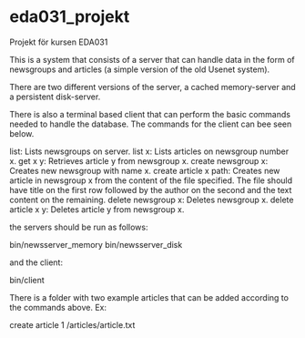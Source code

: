 # eda031_projekt
Projekt för kursen EDA031

This is a system that consists of a server that can handle data in the form of
newsgroups and articles (a simple version of the old Usenet system).

There are two different versions of the server, a cached memory-server and a
persistent disk-server.

There is also a terminal based client that can perform the basic commands
needed to handle the database. The commands for the client can bee seen below.

list:                   Lists newsgroups on server.
list x:			            Lists articles on newsgroup number x.
get x y:		            Retrieves article y from newsgroup x.
create newsgroup x:	    Creates new newsgroup with name x.
create article x path:	Creates new article in newsgroup x from the content
			                  of the file specified. The file should have title
			                  on the first row followed by the author on the
			                  second and the text content on the remaining.
delete newsgroup x:	    Deletes newsgroup x.
delete article x y:	    Deletes article y from newsgroup x.

the servers should be run as follows:

  bin/newsserver_memory <port>
  bin/newsserver_disk <port>

and the client:

  bin/client <host> <port>

There is a folder with two example articles that can be added according to the
commands above. Ex:

  create article 1 /articles/article.txt
